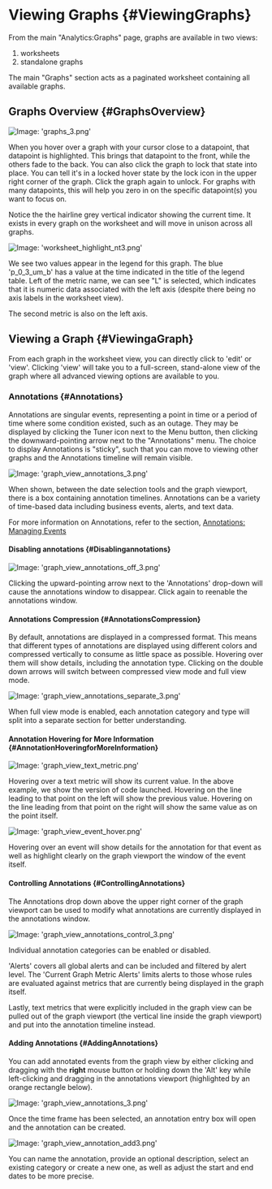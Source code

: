 # Viewing Graphs {#ViewingGraphs}

From the main "Analytics:Graphs" page, graphs are available in two views:

 1. worksheets
 2. standalone graphs

The main "Graphs" section acts as a paginated worksheet containing all available graphs.


## Graphs Overview {#GraphsOverview}

![Image: 'graphs_3.png'](/images/circonus/graphs_3.png)

When you hover over a graph with your cursor close to a datapoint, that datapoint is highlighted. This brings that datapoint to the front, while the others fade to the back. You can also click the graph to lock that state into place. You can tell it's in a locked hover state by the lock icon in the upper right corner of the graph. Click the graph again to unlock. For graphs with many datapoints, this will help you zero in on the specific datapoint(s) you want to focus on. 

Notice the the hairline grey vertical indicator showing the current time. It exists in every graph on the worksheet and will move in unison across all graphs.

![Image: 'worksheet_highlight_nt3.png'](/images/circonus/worksheet_highlight_nt3.png)

We see two values appear in the legend for this graph. The blue 'p\_0\_3\_um\_b' has a value at the time indicated in the title of the legend table.  Left of the metric name, we can see "L" is selected, which indicates that it is numeric data associated with the left axis (despite there being no axis labels in the worksheet view).

The second metric is also on the left axis.

## Viewing a Graph {#ViewingaGraph}

From each graph in the worksheet view, you can directly click to 'edit' or 'view'.  Clicking 'view' will take you to a full-screen, stand-alone view of the graph where all advanced viewing options are available to you.


### Annotations {#Annotations}

Annotations are singular events, representing a point in time or a period of time where some condition existed, such as an outage. They may be displayed by clicking the Tuner icon next to the Menu button, then clicking the downward-pointing arrow next to the "Annotations" menu. The choice to display Annotations is "sticky", such that you can move to viewing other graphs and the Annotations timeline will remain visible.

![Image: 'graph_view_annotations_3.png'](/images/circonus/graph_view_annotations_3.png)

When shown, between the date selection tools and the graph viewport, there is a box containing annotation timelines.  Annotations can be a variety of time-based data including business events, alerts, and text data.

For more information on Annotations, refer to the section, [Annotations: Managing Events](/Visualization/Graph/Annotations.md)


#### Disabling annotations {#Disablingannotations}

![Image: 'graph_view_annotations_off_3.png'](/images/circonus/graph_view_annotations_off_3.png)

Clicking the upward-pointing arrow next to the 'Annotations' drop-down will cause the annotations window to disappear.  Click again to reenable the annotations window.


#### Annotations Compression {#AnnotationsCompression}

By default, annotations are displayed in a compressed format.  This means that different types of annotations are displayed using different colors and compressed vertically to consume as little space as possible.  Hovering over them will show details, including the annotation type.  Clicking on the double down arrows will switch between compressed view mode and full view mode.

![Image: 'graph_view_annotations_separate_3.png'](/images/circonus/graph_view_annotations_separate_3.png)

When full view mode is enabled, each annotation category and type will split into a separate section for better understanding.


#### Annotation Hovering for More Information {#AnnotationHoveringforMoreInformation}

![Image: 'graph_view_text_metric.png'](/images/circonus/graph_view_text_metric.png)

Hovering over a text metric will show its current value.  In the above example, we show the version of code launched.  Hovering on the line leading to that point on the left will show the previous value.  Hovering on the line leading from that point on the right will show the same value as on the point itself.

![Image: 'graph_view_event_hover.png'](/images/circonus/graph_view_event_hover.png)

Hovering over an event will show details for the annotation for that event as well as highlight clearly on the graph viewport the window of the event itself.


#### Controlling Annotations {#ControllingAnnotations}

The Annotations drop down above the upper right corner of the graph viewport can be used to modify what annotations are currently displayed in the annotations window.

![Image: 'graph_view_annotations_control_3.png'](/images/circonus/graph_view_annotations_control_3.png)

Individual annotation categories can be enabled or disabled.

'Alerts' covers all global alerts and can be included and filtered by alert level. The 'Current Graph Metric Alerts' limits alerts to those whose rules are evaluated against metrics that are currently being displayed in the graph itself.

Lastly, text metrics that were explicitly included in the graph view can be pulled out of the graph viewport (the vertical line inside the graph viewport) and put into the annotation timeline instead.


#### Adding Annotations {#AddingAnnotations}

You can add annotated events from the graph view by either clicking and dragging with the **right** mouse button or holding down the 'Alt' key while left-clicking and dragging in the annotations viewport (highlighted by an orange rectangle below).

![Image: 'graph_view_annotations_3.png'](/images/circonus/graph_view_annotations_3.png)

Once the time frame has been selected, an annotation entry box will open and the annotation can be created.

![Image: 'graph_view_annotation_add3.png'](/images/circonus/graph_view_annotation_add3.png)

You can name the annotation, provide an optional description, select an existing category or create a new one, as well as adjust the start and end dates to be more precise.

